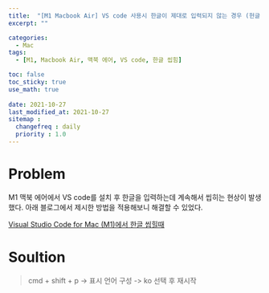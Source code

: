 ```yaml
---
title:  "[M1 Macbook Air] VS code 사용시 한글이 제대로 입력되지 않는 경우 (헌글 씹힘 현상)"
excerpt: ""

categories:
  - Mac
tags:
  - [M1, Macbook Air, 맥북 에어, VS code, 한글 씹힘]

toc: false
toc_sticky: true
use_math: true
 
date: 2021-10-27
last_modified_at: 2021-10-27
sitemap :
  changefreq : daily
  priority : 1.0
---
```


# Problem
M1 맥북 에어에서 VS code를 설치 후 한글을 입력하는데 계속해서 씹히는 현상이 발생했다. 아래 블로그에서 제시한 방법을 적용해보니 해결할 수 있었다.

[Visual Studio Code for Mac (M1)에서 한글 씹힐때](https://blog.ddoong2.com/2021/09/16/visual-studio-code-for-mac-한글-씹힐때/#)

# Soultion
> cmd + shift + p -> 표시 언어 구성 -> ko 선택 후 재시작